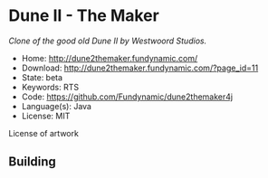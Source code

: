 # Dune II - The Maker

_Clone of the good old Dune II by Westwoord Studios._

- Home: http://dune2themaker.fundynamic.com/
- Download: http://dune2themaker.fundynamic.com/?page_id=11
- State: beta
- Keywords: RTS
- Code: https://github.com/Fundynamic/dune2themaker4j
- Language(s): Java
- License: MIT

License of artwork

## Building

